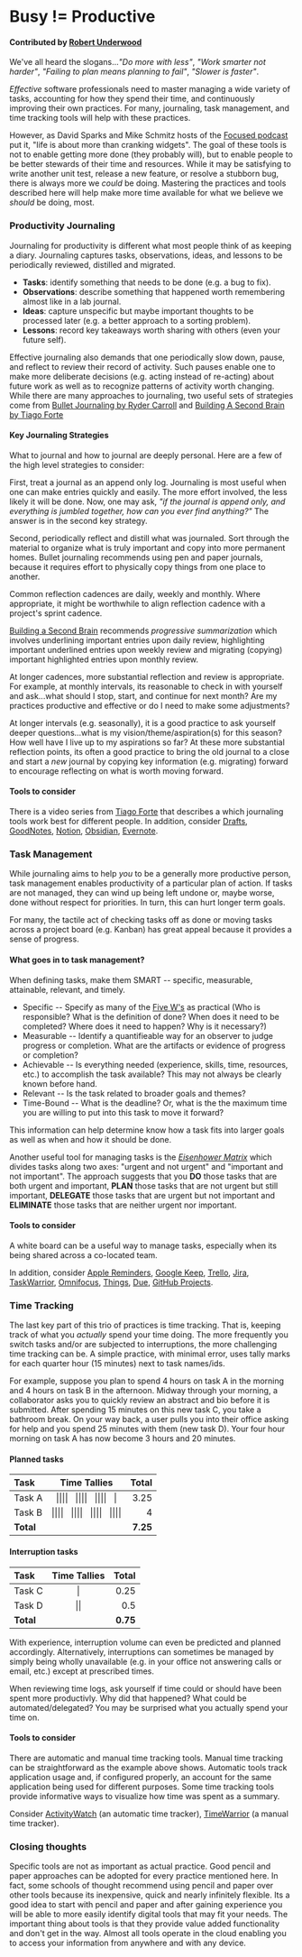 # Busy != Productive

#### Contributed by [Robert Underwood](https://robertu94.github.io)

We've all heard the slogans...*"Do more with less"*, *"Work smarter not harder"*, *"Failing to plan means planning to fail"*, *"Slower is faster"*.

*Effective* software professionals need to master managing a wide variety of tasks, accounting for how they spend their time, and continuously improving their own practices.
For many, journaling, task management, and time tracking tools will help with these practices.

However, as David Sparks and Mike Schmitz hosts of the [Focused podcast](https://www.relay.fm/focused) put it, "life is about more than cranking widgets".
The goal of these tools is not to enable getting more done (they probably will), but to enable people to be better stewards of their time and resources.
While it may be satisfying to write another unit test, release a new feature, or resolve a stubborn bug, there is always more we *could* be doing.
Mastering the practices and tools described here will help make more time available for what we believe we *should* be doing, most.

### Productivity Journaling

Journaling for productivity is different what most people think of as keeping a diary.
Journaling captures tasks, observations, ideas, and lessons to be periodically reviewed, distilled and migrated.

* **Tasks**: identify something that needs to be done (e.g. a bug to fix).
* **Observations**: describe something that happened worth remembering almost like in a lab journal.
* **Ideas**: capture unspecific but maybe important thoughts to be processed later (e.g. a better approach to a sorting problem).
* **Lessons**: record key takeaways worth sharing with others (even your future self).

Effective  journaling also demands that one periodically slow down, pause, and reflect to review their record of activity.
Such pauses enable one to make more deliberate decisions (e.g. acting instead of re-acting) about future work as well as to recognize patterns of activity worth changing.
While there are many approaches to journaling, two useful sets of strategies come from [Bullet Journaling by Ryder Carroll](https://bulletjournal.com/) and [Building A Second Brain by Tiago Forte](https://www.buildingasecondbrain.com/)

#### Key Journaling Strategies

What to journal and how to journal are deeply personal.
Here are a few of the high level strategies to consider:

First, treat a journal as an append only log.
Journaling is most useful when one can make entries quickly and easily.
The more effort involved, the less likely it will be done.
Now, one may ask, *"if the journal is append only, and everything is jumbled together, how can you ever find anything?"*
The answer is in the second key strategy.

Second, periodically reflect and distill what was journaled.
Sort through the material to organize what is truly important and copy into more permanent homes.
Bullet journaling recommends using pen and paper journals, because it requires effort to physically copy things from one place to another.

Common reflection cadences are daily, weekly and monthly.
Where appropriate, it might be worthwhile to align reflection cadence with a project's sprint cadence.

[Building a Second Brain](https://www.buildingasecondbrain.com/) recommends *progressive summarization* which involves underlining important entries upon daily review, highlighting important underlined entries upon weekly review and migrating (copying) important highlighted entries upon monthly review.

At longer cadences, more substantial reflection and review is appropriate.
For example, at monthly intervals, its reasonable to check in with yourself and ask...what should I stop, start, and continue for next month?
Are my practices productive and effective or do I need to make some adjustments?

At longer intervals (e.g. seasonally), it is a good practice to ask yourself deeper questions...what is my vision/theme/aspiration(s) for this season?
How well have I live up to my aspirations so far?
At these more substantial reflection points, its often a good practice to bring the old journal to a close and start a *new* journal by copying key information (e.g. migrating) forward to encourage reflecting on what is worth moving forward.

#### Tools to consider

There is a video series from [Tiago Forte](https://www.youtube.com/playlist?list=PLVNXAaej57W7fbYoc_XJ0bA0T3k_Ye-Q2) that describes a which journaling tools work best for different people.
In addition, consider [Drafts](https://getdrafts.com/), [GoodNotes](https://www.goodnotes.com/), [Notion](https://www.notion.so/), [Obsidian](https://obsidian.md/), [Evernote](https://evernote.com/).

### Task Management

While journaling aims to help *you* to be a generally more productive person, task management enables productivity of a particular plan of action.
If tasks are not managed, they can wind up being left undone or, maybe worse, done without respect for priorities.
In turn, this can hurt longer term goals.

For many, the tactile act of checking tasks off as done or moving tasks across a project board (e.g. Kanban) has great appeal because it provides a sense of progress.

#### What goes in to task management?

When defining tasks, make them SMART -- specific, measurable, attainable, relevant, and timely.

* Specific -- Specify as many of the [Five W's](https://en.wikipedia.org/wiki/Five_Ws) as practical (Who is responsible? What is the definition of done? When does it need to be completed? Where does it need to happen? Why is it necessary?)
* Measurable -- Identify a quantifieable way for an observer to judge progress or completion. What are the artifacts or evidence of progress or completion?
* Achievable -- Is everything needed (experience, skills, time, resources, etc.) to accomplish the task available? This may not always be clearly known before hand.
* Relevant -- Is the task related to broader goals and themes?
* Time-Bound -- What is the deadline? Or, what is the the maximum time you are willing to put into this task to move it forward?

This information can help determine know how a task fits into larger goals as well as when and how it should be done.

Another useful tool for managing tasks is the [*Eisenhower Matrix*](https://en.wikipedia.org/wiki/First_Things_First_(book)) which divides tasks along two axes: "urgent and not urgent" and "important and not important".
The approach suggests that you **DO** those tasks that are both urgent and important, **PLAN** those tasks that are not urgent but still important, **DELEGATE** those tasks that are urgent but not important and **ELIMINATE** those tasks that are neither urgent nor important.

#### Tools to consider

A white board can be a useful way to manage tasks, especially when its being shared across a co-located team.

In addition, consider [Apple Reminders](https://support.apple.com/en-us/HT205890), [Google Keep](https://keep.google.com/), [Trello](https://trello.com/), [Jira](https://www.atlassian.com/software/jira), [TaskWarrior](https://taskwarrior.org/), [Omnifocus](https://www.omnigroup.com/omnifocus), [Things](https://culturedcode.com/things/), [Due](https://www.dueapp.com/), [GitHub Projects](https://github.blog/2022-07-21-tips-tricks-for-using-github-projects-for-personal-productivity/).

### Time Tracking

The last key part of this trio of practices is time tracking.
That is, keeping track of what you _actually_ spend your time doing. 
The more frequently you switch tasks and/or are subjected to interruptions, the more challenging time tracking can be.
A simple practice, with minimal error, uses tally marks for each quarter hour (15 minutes) next to task names/ids.

For example, suppose you plan to spend 4 hours on task A in the morning and 4 hours on task B in the afternoon.
Midway through your morning, a collaborator asks you to quickly review an abstract and bio before it is submitted.
After spending 15 minutes on this new task C, you take a bathroom break.
On your way back, a user pulls you into their office asking for help and you spend 25 minutes with them (new task D).
Your four hour morning on task A has now become 3 hours and 20 minutes.

#### Planned tasks

Task | Time Tallies | Total
:--- | :---: | ---:
Task A | \|\|\|\| &nbsp; \|\|\|\| &nbsp; \|\|\|\| &nbsp; \| | 3.25
Task B | \|\|\|\| &nbsp; \|\|\|\| &nbsp; \|\|\|\| &nbsp; \|\|\|\| | 4
**Total**||**7.25** | &nbsp; | **Total**||**0.75**

#### Interruption tasks

Task | Time Tallies | Total
:--- | :---: | ---:
Task C | \| | 0.25
Task D | \|\| | 0.5
**Total**||**0.75**

With experience, interruption volume can even be predicted and planned accordingly.
Alternatively, interruptions can sometimes be managed by simply being wholly unavailable (e.g. in your office not answering calls or email, etc.) except at prescribed times.

When reviewing time logs, ask yourself if time could or should have been spent more productivly.
Why did that happened?
What could be automated/delegated?
You may be surprised what you actually spend your time on.

#### Tools to consider

There are automatic and manual time tracking tools.
Manual time tracking can be straightforward as the example above shows.
Automatic tools track application usage and, if configured properly, an account for the same application being used for different purposes.
Some time tracking tools provide informative ways to visualize how time was spent as a summary.

Consider [ActivityWatch](https://activitywatch.net/) (an automatic time tracker), [TimeWarrior](https://timewarrior.net/) (a manual time tracker).

### Closing thoughts

Specific tools are not as important as actual practice.
Good pencil and paper approaches can be adopted for every practice mentioned here.
In fact, some schools of thought recommend using pencil and paper over other tools because its inexpensive, quick and nearly infinitely flexible.
Its a good idea to start with pencil and paper and after gaining experience you will be able to more easily identify digital tools that may fit your needs.
The important thing about tools is that they provide value added functionality and don't get in the way.
Almost all tools operate in the cloud enabling you to access your information from anywhere and with any device.

<!---
Publish: Yes
Categories: Better Skills
Topics: Personal Productivity and Sustainability
--->
